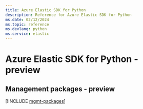 ```yaml
---
title: Azure Elastic SDK for Python
description: Reference for Azure Elastic SDK for Python
ms.date: 02/12/2024
ms.topic: reference
ms.devlang: python
ms.service: elastic
---
```

# Azure Elastic SDK for Python - preview

## Management packages - preview
[!INCLUDE [mgmt-packages](elastic-mgmt-index.md)]
